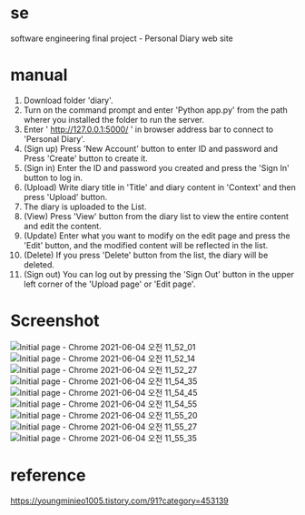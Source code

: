 # se
software engineering final project - Personal Diary web site

# manual
1. Download folder 'diary'.
2. Turn on the command prompt and enter 'Python app.py' from the path wherer you installed the folder to run the server.
3. Enter ' http://127.0.0.1:5000/ ' in browser address bar to connect to 'Personal Diary'.
4. (Sign up) Press 'New Account' button to enter ID and password and Press 'Create' button to create it.
5. (Sign in) Enter the ID and password you created and press the 'Sign In' button to log in.
6. (Upload) Write diary title in 'Title' and diary content in 'Context' and then press 'Upload' button.
7. The diary is uploaded to the List.
8. (View) Press 'View' button from the diary list to view the entire content and edit the content.
9. (Update) Enter what you want to modify on the edit page and press the 'Edit' button, and the modified content will be reflected in the list.
10. (Delete) If you press 'Delete' button from the list, the diary will be deleted.
11. (Sign out) You can log out by pressing the 'Sign Out' button in the upper left corner of the 'Upload page' or 'Edit page'.

# Screenshot
![Initial page - Chrome 2021-06-04 오전 11_52_01](https://user-images.githubusercontent.com/74034366/120739195-1961ba00-c52c-11eb-8f37-3641ad1efb06.png)
![Initial page - Chrome 2021-06-04 오전 11_52_14](https://user-images.githubusercontent.com/74034366/120739797-f97ec600-c52c-11eb-8131-4179c2cbd451.png)
![Initial page - Chrome 2021-06-04 오전 11_52_27](https://user-images.githubusercontent.com/74034366/120739809-fdaae380-c52c-11eb-9d00-fd56eedd1b10.png)
![Initial page - Chrome 2021-06-04 오전 11_54_35](https://user-images.githubusercontent.com/74034366/120739818-000d3d80-c52d-11eb-88c9-b58b21b8572b.png)
![Initial page - Chrome 2021-06-04 오전 11_54_45](https://user-images.githubusercontent.com/74034366/120739825-01d70100-c52d-11eb-9cd2-ae5e6d202b59.png)
![Initial page - Chrome 2021-06-04 오전 11_54_55](https://user-images.githubusercontent.com/74034366/120739828-03a0c480-c52d-11eb-8c01-5983ca1e4d0d.png)
![Initial page - Chrome 2021-06-04 오전 11_55_20](https://user-images.githubusercontent.com/74034366/120739831-056a8800-c52d-11eb-9cac-34d66277b9b5.png)
![Initial page - Chrome 2021-06-04 오전 11_55_27](https://user-images.githubusercontent.com/74034366/120739845-07344b80-c52d-11eb-8bad-b64bd87163c6.png)
![Initial page - Chrome 2021-06-04 오전 11_55_35](https://user-images.githubusercontent.com/74034366/120739852-08fe0f00-c52d-11eb-81bc-1944071d146e.png)

# reference
https://youngminieo1005.tistory.com/91?category=453139
